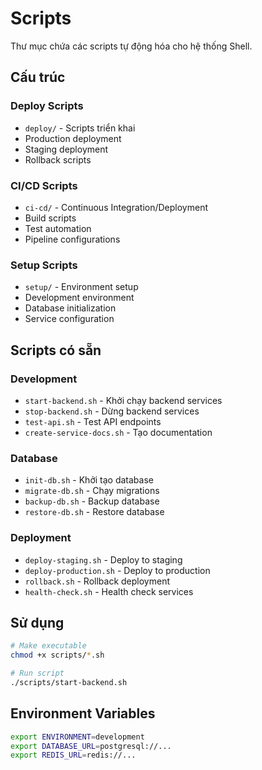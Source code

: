 # Scripts

Thư mục chứa các scripts tự động hóa cho hệ thống Shell.

## Cấu trúc

### Deploy Scripts
- `deploy/` - Scripts triển khai
- Production deployment
- Staging deployment
- Rollback scripts

### CI/CD Scripts
- `ci-cd/` - Continuous Integration/Deployment
- Build scripts
- Test automation
- Pipeline configurations

### Setup Scripts
- `setup/` - Environment setup
- Development environment
- Database initialization
- Service configuration

## Scripts có sẵn

### Development
- `start-backend.sh` - Khởi chạy backend services
- `stop-backend.sh` - Dừng backend services
- `test-api.sh` - Test API endpoints
- `create-service-docs.sh` - Tạo documentation

### Database
- `init-db.sh` - Khởi tạo database
- `migrate-db.sh` - Chạy migrations
- `backup-db.sh` - Backup database
- `restore-db.sh` - Restore database

### Deployment
- `deploy-staging.sh` - Deploy to staging
- `deploy-production.sh` - Deploy to production
- `rollback.sh` - Rollback deployment
- `health-check.sh` - Health check services

## Sử dụng
```bash
# Make executable
chmod +x scripts/*.sh

# Run script
./scripts/start-backend.sh
```

## Environment Variables
```bash
export ENVIRONMENT=development
export DATABASE_URL=postgresql://...
export REDIS_URL=redis://...
```